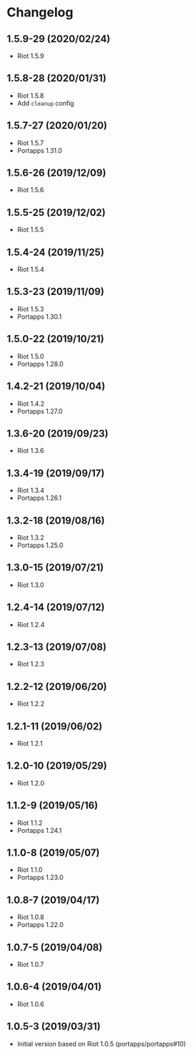 # Changelog

## 1.5.9-29 (2020/02/24)

* Riot 1.5.9

## 1.5.8-28 (2020/01/31)

* Riot 1.5.8
* Add `cleanup` config

## 1.5.7-27 (2020/01/20)

* Riot 1.5.7
* Portapps 1.31.0

## 1.5.6-26 (2019/12/09)

* Riot 1.5.6

## 1.5.5-25 (2019/12/02)

* Riot 1.5.5

## 1.5.4-24 (2019/11/25)

* Riot 1.5.4

## 1.5.3-23 (2019/11/09)

* Riot 1.5.3
* Portapps 1.30.1

## 1.5.0-22 (2019/10/21)

* Riot 1.5.0
* Portapps 1.28.0

## 1.4.2-21 (2019/10/04)

* Riot 1.4.2
* Portapps 1.27.0

## 1.3.6-20 (2019/09/23)

* Riot 1.3.6

## 1.3.4-19 (2019/09/17)

* Riot 1.3.4
* Portapps 1.26.1

## 1.3.2-18 (2019/08/16)

* Riot 1.3.2
* Portapps 1.25.0

## 1.3.0-15 (2019/07/21)

* Riot 1.3.0

## 1.2.4-14 (2019/07/12)

* Riot 1.2.4

## 1.2.3-13 (2019/07/08)

* Riot 1.2.3

## 1.2.2-12 (2019/06/20)

* Riot 1.2.2

## 1.2.1-11 (2019/06/02)

* Riot 1.2.1

## 1.2.0-10 (2019/05/29)

* Riot 1.2.0

## 1.1.2-9 (2019/05/16)

* Riot 1.1.2
* Portapps 1.24.1

## 1.1.0-8 (2019/05/07)

* Riot 1.1.0
* Portapps 1.23.0

## 1.0.8-7 (2019/04/17)

* Riot 1.0.8
* Portapps 1.22.0

## 1.0.7-5 (2019/04/08)

* Riot 1.0.7

## 1.0.6-4 (2019/04/01)

* Riot 1.0.6

## 1.0.5-3 (2019/03/31)

* Initial version based on Riot 1.0.5 (portapps/portapps#10)
